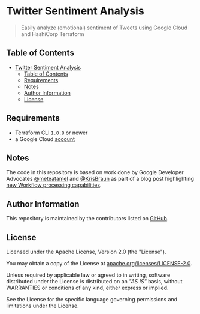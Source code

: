 # Twitter Sentiment Analysis

> Easily analyze (emotional) sentiment of Tweets using Google Cloud and HashiCorp Terraform

## Table of Contents

- [Twitter Sentiment Analysis](#twitter-sentiment-analysis)
  - [Table of Contents](#table-of-contents)
  - [Requirements](#requirements)
  - [Notes](#notes)
  - [Author Information](#author-information)
  - [License](#license)

## Requirements

* Terraform CLI `1.0.8` or newer
* a Google Cloud [account](https://cloud.google.com/gcp)
## Notes

The code in this repository is based on work done by Google Developer Advocates [@meteatamel](https://github.com/meteatamel) and [@KrisBraun](https://github.com/KrisBraun)
as part of a blog post highlighting [new Workflow processing capabilities](https://cloud.google.com/blog/topics/developers-practitioners/analyzing-twitter-sentiment-new-workflows-processing-capabilities).

## Author Information

This repository is maintained by the contributors listed on [GitHub](https://github.com/ksatirli/pagerduty-x-terraform/graphs/contributors).

## License

Licensed under the Apache License, Version 2.0 (the "License").

You may obtain a copy of the License at [apache.org/licenses/LICENSE-2.0](http://www.apache.org/licenses/LICENSE-2.0).

Unless required by applicable law or agreed to in writing, software distributed under the License is distributed on an _"AS IS"_ basis, without WARRANTIES or conditions of any kind, either express or implied.

See the License for the specific language governing permissions and limitations under the License.
